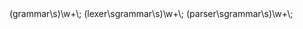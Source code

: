 <html>
  <head></head>
  <body>
    <regex>(grammar\s)\w+\;</regex>
	<regex>(lexer\sgrammar\s)\w+\;</regex>
	<regex>(parser\sgrammar\s)\w+\;</regex>
  </body>
</html>


